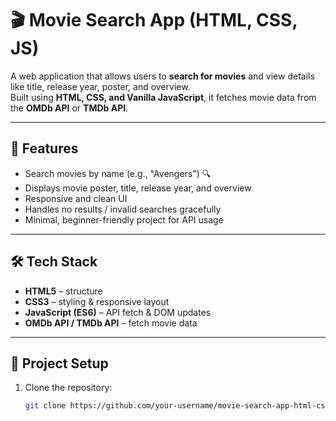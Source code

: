 # 🎬 Movie Search App (HTML, CSS, JS)

A web application that allows users to **search for movies** and view details like title, release year, poster, and overview.  
Built using **HTML, CSS, and Vanilla JavaScript**, it fetches movie data from the **OMDb API** or **TMDb API**.

---

## 🚀 Features
- Search movies by name (e.g., "Avengers") 🔍  
- Displays movie poster, title, release year, and overview  
- Responsive and clean UI  
- Handles no results / invalid searches gracefully  
- Minimal, beginner-friendly project for API usage  

---

## 🛠️ Tech Stack
- **HTML5** – structure  
- **CSS3** – styling & responsive layout  
- **JavaScript (ES6)** – API fetch & DOM updates  
- **OMDb API / TMDb API** – fetch movie data  

---

## 📂 Project Setup
1. Clone the repository:
   ```bash
   git clone https://github.com/your-username/movie-search-app-html-css-js.git
